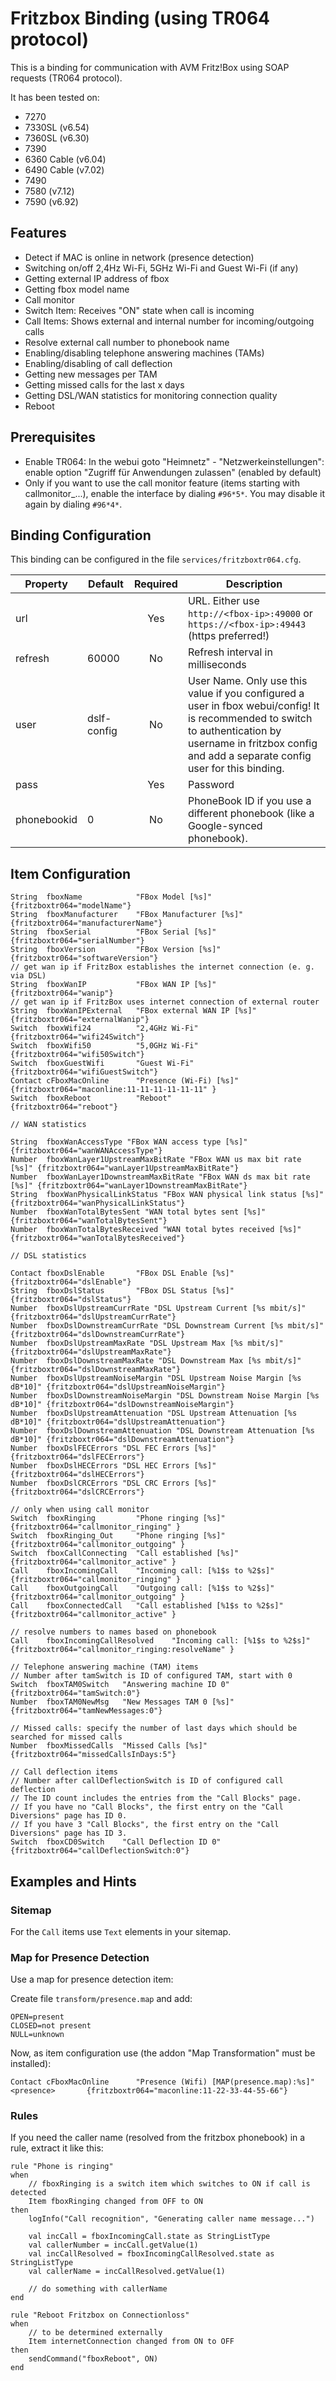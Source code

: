 # Fritzbox Binding (using TR064 protocol)

This is a binding for communication with AVM Fritz!Box using SOAP requests (TR064 protocol).

It has been tested on:

* 7270
* 7330SL (v6.54)
* 7360SL (v6.30)
* 7390
* 6360 Cable (v6.04)
* 6490 Cable (v7.02)
* 7490
* 7580 (v7.12)
* 7590 (v6.92)

## Features

* Detect if MAC is online in network (presence detection)
* Switching on/off 2,4Hz Wi-Fi, 5GHz Wi-Fi and Guest Wi-Fi (if any)
* Getting external IP address of fbox
* Getting fbox model name
* Call monitor
 * Switch Item: Receives "ON" state when call is incoming
 * Call Items: Shows external and internal number for incoming/outgoing calls
 * Resolve external call number to phonebook name
* Enabling/disabling telephone answering machines (TAMs)
* Enabling/disabling of call deflection
* Getting new messages per TAM
* Getting missed calls for the last x days
* Getting DSL/WAN statistics for monitoring connection quality
* Reboot

## Prerequisites

* Enable TR064: In the webui goto "Heimnetz" - "Netzwerkeinstellungen": enable option "Zugriff für Anwendungen zulassen" (enabled by default)
* Only if you want to use the call monitor feature (items starting with callmonitor_...), enable the interface by dialing `#96*5*`. You may disable it again by dialing `#96*4*`.

## Binding Configuration

This binding can be configured in the file `services/fritzboxtr064.cfg`.

| Property | Default | Required | Description |
|-------------|---------|:--------:|-------------|
| url         |         |   Yes    | URL. Either use `http://<fbox-ip>:49000` or `https://<fbox-ip>:49443` (https preferred!) |
| refresh     | 60000   |   No     | Refresh interval in milliseconds |
| user        | dslf-config |  No  | User Name.  Only use this value if you configured a user in fbox webui/config!  It is recommended to switch to authentication by username in fritzbox config and add a separate config user for this binding. |
| pass        |         |   Yes    | Password |
| phonebookid | 0       |   No     | PhoneBook ID if you use a different phonebook (like a Google-synced phonebook). |


## Item Configuration

```
String  fboxName            "FBox Model [%s]"           {fritzboxtr064="modelName"}
String  fboxManufacturer    "FBox Manufacturer [%s]"    {fritzboxtr064="manufacturerName"}
String  fboxSerial          "FBox Serial [%s]"          {fritzboxtr064="serialNumber"}
String  fboxVersion         "FBox Version [%s]"         {fritzboxtr064="softwareVersion"}
// get wan ip if FritzBox establishes the internet connection (e. g. via DSL)
String  fboxWanIP           "FBox WAN IP [%s]"          {fritzboxtr064="wanip"}
// get wan ip if FritzBox uses internet connection of external router
String  fboxWanIPExternal   "FBox external WAN IP [%s]" {fritzboxtr064="externalWanip"}
Switch  fboxWifi24          "2,4GHz Wi-Fi"               {fritzboxtr064="wifi24Switch"}
Switch  fboxWifi50          "5,0GHz Wi-Fi"               {fritzboxtr064="wifi50Switch"}
Switch  fboxGuestWifi       "Guest Wi-Fi"                {fritzboxtr064="wifiGuestSwitch"}
Contact cFboxMacOnline      "Presence (Wi-Fi) [%s]"      {fritzboxtr064="maconline:11-11-11-11-11-11" }
Switch  fboxReboot          "Reboot"                    {fritzboxtr064="reboot"}

// WAN statistics

String  fboxWanAccessType "FBox WAN access type [%s]" {fritzboxtr064="wanWANAccessType"}
Number  fboxWanLayer1UpstreamMaxBitRate "FBox WAN us max bit rate [%s]" {fritzboxtr064="wanLayer1UpstreamMaxBitRate"}
Number  fboxWanLayer1DownstreamMaxBitRate "FBox WAN ds max bit rate [%s]" {fritzboxtr064="wanLayer1DownstreamMaxBitRate"}
String  fboxWanPhysicalLinkStatus "FBox WAN physical link status [%s]" {fritzboxtr064="wanPhysicalLinkStatus"}
Number  fboxWanTotalBytesSent "WAN total bytes sent [%s]" {fritzboxtr064="wanTotalBytesSent"}
Number  fboxWanTotalBytesReceived "WAN total bytes received [%s]" {fritzboxtr064="wanTotalBytesReceived"}

// DSL statistics

Contact fboxDslEnable       "FBox DSL Enable [%s]"      {fritzboxtr064="dslEnable"}
String  fboxDslStatus       "FBox DSL Status [%s]"      {fritzboxtr064="dslStatus"}
Number  fboxDslUpstreamCurrRate "DSL Upstream Current [%s mbit/s]" {fritzboxtr064="dslUpstreamCurrRate"}
Number  fboxDslDownstreamCurrRate "DSL Downstream Current [%s mbit/s]" {fritzboxtr064="dslDownstreamCurrRate"}
Number  fboxDslUpstreamMaxRate "DSL Upstream Max [%s mbit/s]" {fritzboxtr064="dslUpstreamMaxRate"}
Number  fboxDslDownstreamMaxRate "DSL Downstream Max [%s mbit/s]" {fritzboxtr064="dslDownstreamMaxRate"}
Number  fboxDslUpstreamNoiseMargin "DSL Upstream Noise Margin [%s dB*10]" {fritzboxtr064="dslUpstreamNoiseMargin"}
Number  fboxDslDownstreamNoiseMargin "DSL Downstream Noise Margin [%s dB*10]" {fritzboxtr064="dslDownstreamNoiseMargin"}
Number  fboxDslUpstreamAttenuation "DSL Upstream Attenuation [%s dB*10]" {fritzboxtr064="dslUpstreamAttenuation"}
Number  fboxDslDownstreamAttenuation "DSL Downstream Attenuation [%s dB*10]" {fritzboxtr064="dslDownstreamAttenuation"}
Number  fboxDslFECErrors "DSL FEC Errors [%s]" {fritzboxtr064="dslFECErrors"}
Number  fboxDslHECErrors "DSL HEC Errors [%s]" {fritzboxtr064="dslHECErrors"}
Number  fboxDslCRCErrors "DSL CRC Errors [%s]" {fritzboxtr064="dslCRCErrors"}

// only when using call monitor
Switch  fboxRinging         "Phone ringing [%s]"                {fritzboxtr064="callmonitor_ringing" }
Switch  fboxRinging_Out     "Phone ringing [%s]"                {fritzboxtr064="callmonitor_outgoing" }
Switch  fboxCallConnecting  "Call established [%s]"             {fritzboxtr064="callmonitor_active" }
Call    fboxIncomingCall    "Incoming call: [%1$s to %2$s]"     {fritzboxtr064="callmonitor_ringing" } 
Call    fboxOutgoingCall    "Outgoing call: [%1$s to %2$s]"     {fritzboxtr064="callmonitor_outgoing" }
Call    fboxConnectedCall   "Call established [%1$s to %2$s]"   {fritzboxtr064="callmonitor_active" }

// resolve numbers to names based on phonebook
Call    fboxIncomingCallResolved    "Incoming call: [%1$s to %2$s]"     {fritzboxtr064="callmonitor_ringing:resolveName" } 

// Telephone answering machine (TAM) items
// Number after tamSwitch is ID of configured TAM, start with 0
Switch  fboxTAM0Switch   "Answering machine ID 0"       {fritzboxtr064="tamSwitch:0"}
Number  fboxTAM0NewMsg   "New Messages TAM 0 [%s]"      {fritzboxtr064="tamNewMessages:0"}

// Missed calls: specify the number of last days which should be searched for missed calls
Number  fboxMissedCalls  "Missed Calls [%s]"            {fritzboxtr064="missedCallsInDays:5"}

// Call deflection items
// Number after callDeflectionSwitch is ID of configured call deflection
// The ID count includes the entries from the "Call Blocks" page.
// If you have no "Call Blocks", the first entry on the "Call Diversions" page has ID 0.
// If you have 3 "Call Blocks", the first entry on the "Call Diversions" page has ID 3.
Switch  fboxCD0Switch    "Call Deflection ID 0"         {fritzboxtr064="callDeflectionSwitch:0"}
```

## Examples and Hints

### Sitemap

For the `Call` items use `Text` elements in your sitemap.

### Map for Presence Detection

Use a map for presence detection item:

Create file `transform/presence.map` and add:

```
OPEN=present
CLOSED=not present
NULL=unknown
```

Now, as item configuration use (the addon "Map Transformation" must be installed):

```
Contact cFboxMacOnline      "Presence (Wifi) [MAP(presence.map):%s]"    <presence>       {fritzboxtr064="maconline:11-22-33-44-55-66"}
```

### Rules

If you need the caller name (resolved from the fritzbox phonebook) in a rule, extract it like this:

```
rule "Phone is ringing"
when
    // fboxRinging is a switch item which switches to ON if call is detected
    Item fboxRinging changed from OFF to ON 
then
    logInfo("Call recognition", "Generating caller name message...")
    
    val incCall = fboxIncomingCall.state as StringListType
    val callerNumber = incCall.getValue(1)
    val incCallResolved = fboxIncomingCallResolved.state as StringListType
    val callerName = incCallResolved.getValue(1)

    // do something with callerName
end

rule "Reboot Fritzbox on Connectionloss"
when
    // to be determined externally
    Item internetConnection changed from ON to OFF
then
    sendCommand("fboxReboot", ON)
end
```
